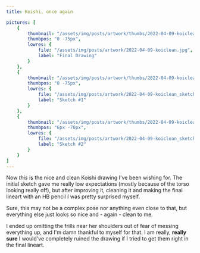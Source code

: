 ```yaml
---
title: Koishi, once again

pictures: [
	{
		thumbnail: "/assets/img/posts/artwork/thumbs/2022-04-09-koiclean.jpg",
		thumbpos: "0 -75px",
		lowres: {
			file: "/assets/img/posts/artwork/2022-04-09-koiclean.jpg",
			label: "Final Drawing"
		}
	},
	{
		thumbnail: "/assets/img/posts/artwork/thumbs/2022-04-09-koiclean_sketch1.jpg",
		thumbpos: "0 -75px",
		lowres: {
			file: "/assets/img/posts/artwork/2022-04-09-koiclean_sketch1.jpg",
			label: "Sketch #1"
		}
	},
	{
		thumbnail: "/assets/img/posts/artwork/thumbs/2022-04-09-koiclean_sketch2.jpg",
		thumbpos: "6px -70px",
		lowres: {
			file: "/assets/img/posts/artwork/2022-04-09-koiclean_sketch2.jpg",
			label: "Sketch #2"
		}
	}
]
---
```

Now *this* is the nice and clean Koishi drawing I've been wishing for.
The initial sketch gave me really low expectations (mostly because of the torso looking really off), but after improving it, cleaning it and making the final lineart with an HB pencil I was pretty surprised myself.

Sure, this may not be a complex pose nor anything even close to that, but everything else just looks so nice and - again - clean to me.

I ended up omitting the frills near her shoulders out of fear of messing everything up, and I'm damn thankful to myself for that.
I am really, **really sure** I would've completely ruined the drawing if I tried to get them right in the final lineart.
